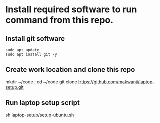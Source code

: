 # Install required software to run command from this repo.

## Install git software

```
sudo apt update
sudo apt install git -y
```

## Create work location and clone this repo
mkdir ~/code ; cd ~/code
git clone https://github.com/makwanji/laptop-setup.git

## Run laptop setup script
sh laptop-setup/setup-ubuntu.sh
